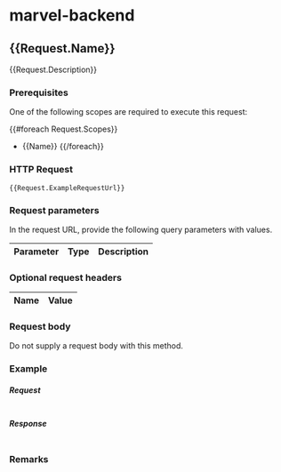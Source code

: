 # marvel-backend

## {{Request.Name}}

{{Request.Description}}

### Prerequisites

One of the following scopes are required to execute this request:

{{#foreach Request.Scopes}}
* {{Name}}
{{/foreach}}

### HTTP Request

```
{{Request.ExampleRequestUrl}}
```
### Request parameters

In the request URL, provide the following query parameters with values.

| Parameter | Type | Description |
|:----------|:-----|:------------|

### Optional request headers

| Name | Value |
|:-----|:------|

### Request body

Do not supply a request body with this method.

### Example

##### Request

```http
```

##### Response

```http
```

### Remarks